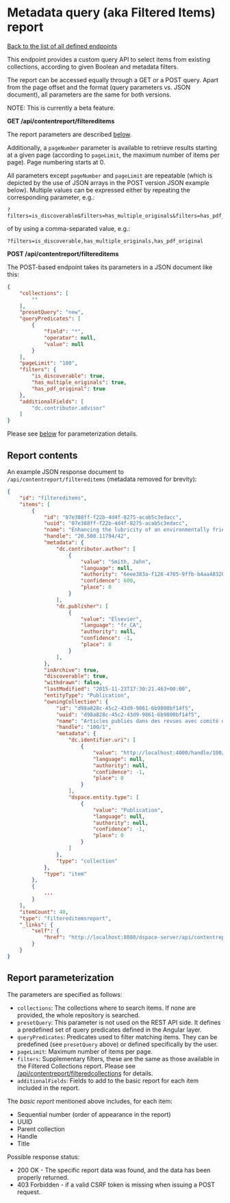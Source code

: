 # Metadata query (aka Filtered Items) report
[Back to the list of all defined endpoints](endpoints.md)

This endpoint provides a custom query API to select items from existing collections,
according to given Boolean and metadata filters.

The report can be accessed equally through a GET or a POST query. Apart from the page offset and the
format (query parameters vs. JSON document), all parameters are the same for both versions.

NOTE: This is currently a beta feature.


**GET /api/contentreport/filtereditems**

The report parameters are described [below](#report-parameterization).

Additionally, a `pageNumber` parameter is available to retrieve results starting at a given page
(according to `pageLimit`, the maximum number of items per page). Page numbering starts at 0.

All parameters except `pageNumber` and `pageLimit` are repeatable (which is depicted by the use
of JSON arrays in the POST version JSON example below). Multiple values can be expressed either
by repeating the corresponding parameter, e.g.:
```
?filters=is_discoverable&filters=has_multiple_originals&filters=has_pdf_original
```

of by using a comma-separated value, e.g.:

```
?filters=is_discoverable,has_multiple_originals,has_pdf_original
```

**POST /api/contentreport/filtereditems**

The POST-based endpoint takes its parameters in a JSON document like this:
```json
{
    "collections": [
        ""
    ],
    "presetQuery": "new",
    "queryPredicates": [
        {
            "field": "*",
            "operator": null,
            "value": null
        }
    ],
    "pageLimit": "100",
    "filters": {
        "is_discoverable": true,
        "has_multiple_originals": true,
        "has_pdf_original": true
    },
    "additionalFields": [
        "dc.contributor.advisor"
    ]
}
```

Please see [below](#report-parameterization) for parameterization details.

## Report contents

An example JSON response document to `/api/contentreport/filtereditems` (metadata removed for brevity):
```json
{
    "id": "filtereditems",
    "items": [
        {
            "id": "07e388ff-f22b-4d4f-8275-acab5c3edacc",
            "uuid": "07e388ff-f22b-4d4f-8275-acab5c3edacc",
            "name": "Enhancing the lubricity of an environmentally friendly Swedish diesel fuel MK1",
            "handle": "20.500.11794/42",
            "metadata": {
                "dc.contributor.author": [
                    {
                        "value": "Smith, John",
                        "language": null,
                        "authority": "6eee383a-f126-4705-9ffb-b4aa4832070e",
                        "confidence": 600,
                        "place": 0
                    }
                ],
                "dc.publisher": [
                    {
                        "value": "Elsevier",
                        "language": "fr_CA",
                        "authority": null,
                        "confidence": -1,
                        "place": 0
                    }
                ],
            },
            "inArchive": true,
            "discoverable": true,
            "withdrawn": false,
            "lastModified": "2015-11-23T17:30:21.463+00:00",
            "entityType": "Publication",
            "owningCollection": {
                "id": "d98a828c-45c2-43d9-9861-6b9800bf14f5",
                "uuid": "d98a828c-45c2-43d9-9861-6b9800bf14f5",
                "name": "Articles publiés dans des revues avec comité de lecture",
                "handle": "100/1",
                "metadata": {
                    "dc.identifier.uri": [
                        {
                            "value": "http://localhost:4000/handle/100/1",
                            "language": null,
                            "authority": null,
                            "confidence": -1,
                            "place": 0
                        }
                    ],
                    "dspace.entity.type": [
                        {
                            "value": "Publication",
                            "language": null,
                            "authority": null,
                            "confidence": -1,
                            "place": 0
                        }
                    ]
                },
                "type": "collection"
            },
            "type": "item"
        },
        {
            ...
        }
    ],
    "itemCount": 40,
    "type": "filtereditemsreport",
    "_links": {
        "self": {
            "href": "http://localhost:8080/dspace-server/api/contentreport/filtereditems"
        }
    }
}
```

## Report parameterization

The parameters are specified as follows:

* `collections`: The collections where to search items. If none are provided, the whole repository is searched.
* `presetQuery`: This parameter is not used on the REST API side. It defines a predefined set of query predicates
  defined in the Angular layer.
* `queryPredicates`: Predicates used to filter matching items. They can be predefined (see `presetQuery` above)
  or defined specifically by the user.
* `pageLimit`: Maximum number of items per page.
* `filters`: Supplementary filters, these are the same as those available in the Filtered Collections report.
  Please see [/api/contentreport/filteredcollections](contentreport-filteredcollections.md#available-filters) for details.
* `additionalFields`: Fields to add to the basic report for each item included in the report.

The _basic report_ mentioned above includes, for each item:

* Sequential number (order of appearance in the report)
* UUID
* Parent collection
* Handle
* Title

Possible response status:

* 200 OK - The specific report data was found, and the data has been properly returned.
* 403 Forbidden - if a valid CSRF token is missing when issuing a POST request.
